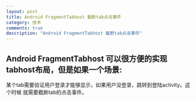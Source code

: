 ```yaml
---
layout: post
title: Android FragmentTabhost 截断tab点击事件
category: 技术
comments: true
description: "Android FragmentTabhost 截断tab点击事件"
---
```



## Android FragmentTabhost 可以很方便的实现tabhost布局，但是如果一个场景:
某个tab需要验证用户登录才能够显示，如果用户没登录，跳转到登陆activity。这个时候
就需要截断tab的点击事件。



